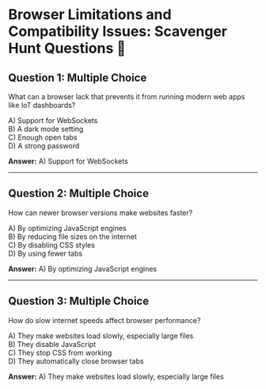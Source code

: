 # Browser Limitations and Compatibility Issues: Scavenger Hunt Questions 🎯

## Question 1: Multiple Choice
What can a browser lack that prevents it from running modern web apps like IoT dashboards?

A) Support for WebSockets  
B) A dark mode setting  
C) Enough open tabs  
D) A strong password

**Answer:** A) Support for WebSockets

---

## Question 2: Multiple Choice
How can newer browser versions make websites faster?

A) By optimizing JavaScript engines  
B) By reducing file sizes on the internet  
C) By disabling CSS styles  
D) By using fewer tabs

**Answer:** A) By optimizing JavaScript engines

---

## Question 3: Multiple Choice
How do slow internet speeds affect browser performance?

A) They make websites load slowly, especially large files  
B) They disable JavaScript  
C) They stop CSS from working  
D) They automatically close browser tabs

**Answer:** A) They make websites load slowly, especially large files
